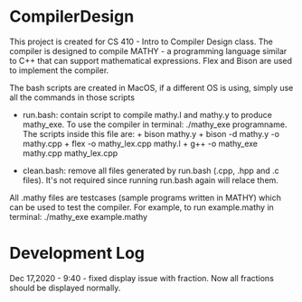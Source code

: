 # CompilerDesign
This project is created for CS 410 - Intro to Compiler Design class. The compiler is designed to compile MATHY - a programming language similar to C++ that can support mathematical expressions. Flex and Bison are used to implement the compiler.

The bash scripts are created in MacOS, if a different OS is using, simply use all the commands in those scripts
- run.bash: contain script to compile mathy.l and mathy.y to produce mathy_exe. To use the compiler in terminal: ./mathy_exe programname. The scripts inside this file are:
      + bison mathy.y
      + bison -d mathy.y -o mathy.cpp
      + flex -o mathy_lex.cpp mathy.l
      + g++ -o mathy_exe mathy.cpp mathy_lex.cpp
      
- clean.bash: remove all files generated by run.bash (.cpp, .hpp and .c files). It's not required since running run.bash again will relace them.

All .mathy files are testcases (sample programs written in MATHY) which can be used to test the compiler. For example, to run example.mathy in terminal: ./mathy_exe example.mathy

# Development Log
Dec 17,2020 - 9:40 - fixed display issue with fraction. Now all fractions should be displayed normally.
